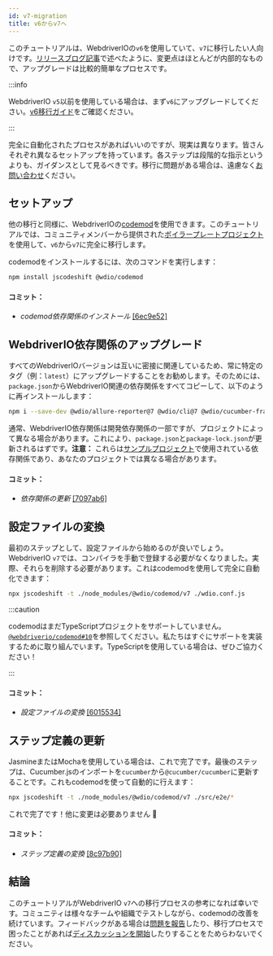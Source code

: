 ```yaml
---
id: v7-migration
title: v6からv7へ
---
```


このチュートリアルは、WebdriverIOの`v6`を使用していて、`v7`に移行したい人向けです。[リリースブログ記事](https://webdriver.io/blog/2021/02/09/webdriverio-v7-released)で述べたように、変更点はほとんどが内部的なもので、アップグレードは比較的簡単なプロセスです。

:::info

WebdriverIO `v5`以前を使用している場合は、まず`v6`にアップグレードしてください。[v6移行ガイド](v6-migration)をご確認ください。

:::

完全に自動化されたプロセスがあればいいのですが、現実は異なります。皆さんそれぞれ異なるセットアップを持っています。各ステップは段階的な指示というよりも、ガイダンスとして見るべきです。移行に問題がある場合は、遠慮なく[お問い合わせ](https://github.com/webdriverio/codemod/discussions/new)ください。

## セットアップ

他の移行と同様に、WebdriverIOの[codemod](https://github.com/webdriverio/codemod)を使用できます。このチュートリアルでは、コミュニティメンバーから提供された[ボイラープレートプロジェクト](https://github.com/WarleyGabriel/demo-webdriverio-cucumber)を使用して、`v6`から`v7`に完全に移行します。

codemodをインストールするには、次のコマンドを実行します：

```sh
npm install jscodeshift @wdio/codemod
```

#### コミット：

- _codemod依存関係のインストール_ [[6ec9e52]](https://github.com/WarleyGabriel/demo-webdriverio-cucumber/pull/11/commits/6ec9e52038f7e8cb1221753b67040b0f23a8f61a)

## WebdriverIO依存関係のアップグレード

すべてのWebdriverIOバージョンは互いに密接に関連しているため、常に特定のタグ（例：`latest`）にアップグレードすることをお勧めします。そのためには、`package.json`からWebdriverIO関連の依存関係をすべてコピーして、以下のように再インストールします：

```sh
npm i --save-dev @wdio/allure-reporter@7 @wdio/cli@7 @wdio/cucumber-framework@7 @wdio/local-runner@7 @wdio/spec-reporter@7 @wdio/sync@7 wdio-chromedriver-service@7 wdio-timeline-reporter@7 webdriverio@7
```

通常、WebdriverIO依存関係は開発依存関係の一部ですが、プロジェクトによって異なる場合があります。これにより、`package.json`と`package-lock.json`が更新されるはずです。__注意：__ これらは[サンプルプロジェクト](https://github.com/WarleyGabriel/demo-webdriverio-cucumber)で使用されている依存関係であり、あなたのプロジェクトでは異なる場合があります。

#### コミット：

- _依存関係の更新_ [[7097ab6]](https://github.com/WarleyGabriel/demo-webdriverio-cucumber/pull/11/commits/7097ab6297ef9f37ead0a9c2ce9fce8d0765458d)

## 設定ファイルの変換

最初のステップとして、設定ファイルから始めるのが良いでしょう。WebdriverIO `v7`では、コンパイラを手動で登録する必要がなくなりました。実際、それらを削除する必要があります。これはcodemodを使用して完全に自動化できます：

```sh
npx jscodeshift -t ./node_modules/@wdio/codemod/v7 ./wdio.conf.js
```

:::caution

codemodはまだTypeScriptプロジェクトをサポートしていません。[`@webdriverio/codemod#10`](https://github.com/webdriverio/codemod/issues/10)を参照してください。私たちはすぐにサポートを実装するために取り組んでいます。TypeScriptを使用している場合は、ぜひご協力ください！

:::

#### コミット：

- _設定ファイルの変換_ [[6015534]](https://github.com/WarleyGabriel/demo-webdriverio-cucumber/pull/11/commits/60155346a386380d8a77ae6d1107483043a43994)

## ステップ定義の更新

JasmineまたはMochaを使用している場合は、これで完了です。最後のステップは、Cucumber.jsのインポートを`cucumber`から`@cucumber/cucumber`に更新することです。これもcodemodを使って自動的に行えます：

```sh
npx jscodeshift -t ./node_modules/@wdio/codemod/v7 ./src/e2e/*
```

これで完了です！他に変更は必要ありません 🎉

#### コミット：

- _ステップ定義の変換_ [[8c97b90]](https://github.com/WarleyGabriel/demo-webdriverio-cucumber/pull/11/commits/8c97b90a8b9197c62dffe4e2954f7dad814753cc)

## 結論

このチュートリアルがWebdriverIO `v7`への移行プロセスの参考になれば幸いです。コミュニティは様々なチームや組織でテストしながら、codemodの改善を続けています。フィードバックがある場合は[問題を報告](https://github.com/webdriverio/codemod/issues/new)したり、移行プロセスで困ったことがあれば[ディスカッションを開始](https://github.com/webdriverio/codemod/discussions/new)したりすることをためらわないでください。